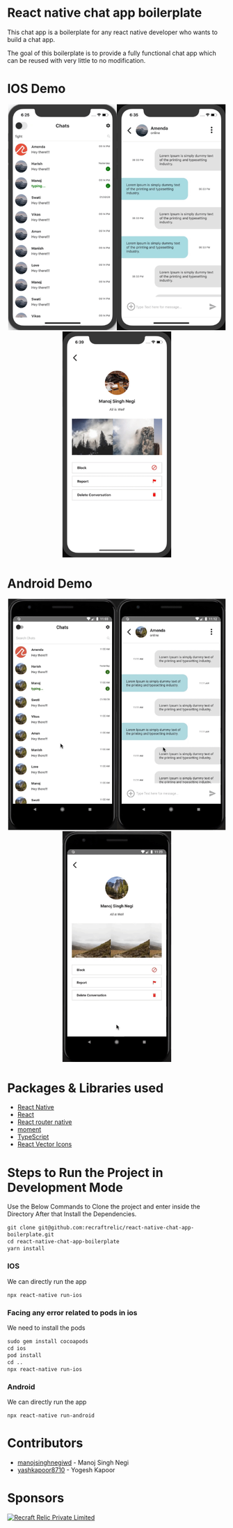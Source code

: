 React native chat app boilerplate
=======

This chat app is a boilerplate for any react native developer who wants to build a chat app.

The goal of this boilerplate is to provide a fully functional chat app which can be reused with very little to no modification.

IOS Demo
=======
<p align="center">
  <img width="250" src="./ios-1.gif"><img width="250" src="./ios-2.gif"><img width="250" src="./ios-3.gif">
</p>

Android Demo
=======
<p align="center">
  <img width="250" src="./android-1.gif"><img width="250" src="./android-2.gif"><img width="250" src="./android-3.gif">
</p>

Packages & Libraries used
=======

* [React Native](https://www.npmjs.com/package/react-native)
* [React](https://www.npmjs.com/package/react)
* [React router native](https://www.npmjs.com/package/react-router-native)
* [moment](https://www.npmjs.com/package/moment)
* [TypeScript](https://www.npmjs.com/package/typescript)
* [React Vector Icons](https://www.npmjs.com/package/react-native-vector-icons)

Steps to Run the Project in Development Mode
=======
Use the Below Commands to Clone the project and enter inside the Directory
After that Install the Dependencies.
```
git clone git@github.com:recraftrelic/react-native-chat-app-boilerplate.git
cd react-native-chat-app-boilerplate
yarn install
```

### IOS
We can directly run the app
```
npx react-native run-ios
```

### Facing any error related to pods in ios
We need to install the pods
```
sudo gem install cocoapods
cd ios
pod install
cd ..
npx react-native run-ios
```

### Android
We can directly run the app
```
npx react-native run-android
```

Contributors
=======
* [manojsinghnegiwd](https://github.com/manojsinghnegiwd) - Manoj Singh Negi
* [yashkapoor8710](https://github.com/yashkapoor8710) - Yogesh Kapoor

Sponsors
=======
[<img src="http://www.recraftstudio.com/images/logo.png" alt="Recraft Relic Private Limited" width="50"/>](http://www.recraftrelic.com)